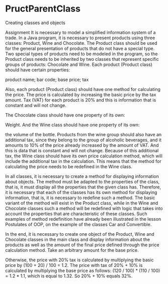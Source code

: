 # PructParentClass
Creating classes and objects

Assignment
It is necessary to model a simplified information system of a trade. In a Java program, it is necessary to present products using three classes: Product, Wine and Chocolate. The Product class should be used for the general presentation of products that do not have a special type. Two special types of products need to be modeled in the program, so the Product class needs to be inherited by two classes that represent specific groups of products: Chocolate and Wine.
Each product (Product class) should have certain properties:

product name;
bar code;
base price;
tax

Also, each product (Product class) should have one method for calculating the price. The price is calculated by increasing the basic price by the tax amount. Tax (VAT) for each product is 20% and this is information that is constant and will not change.

The Chocolate class should have one property of its own:

Weight.
And the Wine class should have one property of its own:

the volume of the bottle.
Products from the wine group should also have an additional tax, since they belong to the group of alcoholic beverages, and it amounts to 10% of the price already increased by the amount of VAT. And this is data that is constant and will not change. Because of this additional tax, the Wine class should have its own price calculation method, which will include the additional tax in the calculation. This means that the method for calculating the price needs to be redefined in the Wine class.

In all classes, it is necessary to create a method for displaying information about objects. The method must be adapted to the properties of the class, that is, it must display all the properties that the given class has. Therefore, it is necessary that each of the classes has its own method for displaying information, that is, it is necessary to redefine such a method. The basic variant of the method will exist in the Product class, while in the Wine and Chocolate classes such a method will be redefined with logic that takes into account the properties that are characteristic of these classes. Such examples of method redefinition have already been illustrated in the lesson Postulates of OOP, on the example of the classes Car and Convertible.

In the end, it is necessary to create one object of the Product, Wine and Chocolate classes in the main class and display information about the products as well as the amount of the final price defined through the price calculation method. Take an arbitrary amount for the base price.

Otherwise, the price with 20% tax is calculated by multiplying the basic price by (100 + 20) / 100 = 1.2. The price with tax of 20% + 10% is calculated by multiplying the base price as follows: (120 / 100) * (110 / 100) = 1.2 * 1.1, which is equal to 1.32. So 20% + 10% equals 32%.
